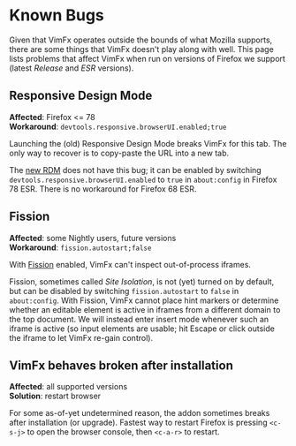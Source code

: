 # Known Bugs

Given that VimFx operates outside the bounds of what Mozilla supports, there
are some things that VimFx doesn't play along with well. This page lists
problems that affect VimFx when run on versions of Firefox we support
(latest *Release* and *ESR* versions).

## Responsive Design Mode

**Affected**: Firefox <= 78  
**Workaround**: `devtools.responsive.browserUI.enabled;true`

Launching the (old) Responsive Design Mode breaks VimFx for this tab. The only
way to recover is to copy-paste the URL into a new tab.

The [new RDM] does not have this bug; it can be enabled by switching
`devtools.responsive.browserUI.enabled` to `true` in `about:config` in Firefox
78 ESR. There is no workaround for Firefox 68 ESR.

[new RDM]: https://mail.mozilla.org/pipermail/firefox-dev/2020-March/007397.html

## Fission

**Affected**: some Nightly users, future versions  
**Workaround**: `fission.autostart;false`

With [Fission] enabled, VimFx can't inspect out-of-process iframes.

Fission, sometimes called *Site Isolation*, is not (yet) turned on by default,
but can be disabled by switching `fission.autostart` to `false` in
`about:config`. With Fission, VimFx cannot place hint markers or determine
whether an editable element is active in iframes from a different domain to the
top document. We will instead enter insert mode whenever such an iframe is
active (so input elements are usable; hit Escape or click outside the iframe to
let VimFx re-gain control).

<!-- Mozilla are doing a/b testing on around 5% of Nightly 83+ installations,
where they enable Fission.
https://bugzilla.mozilla.org/show_bug.cgi?id=1660366 -->

<!-- For full OOP-iframe support it is way too early.
As of May 2020, not even Firefox' DevTools support it, let alone other Vim
like (web)extensions. Further, I suspect that to avoid a huge rewrite of how
VimFx handles element discovery and interaction, we'd need cross-process-DOM
APIs that just don't exist right now. -->

[Fission]: https://wiki.mozilla.org/Project_Fission

## VimFx behaves broken after installation

**Affected**: all supported versions  
**Solution**: restart browser

For some as-of-yet undetermined reason, the addon sometimes breaks after
installation (or upgrade)<!-- possibly Gecko internals changed and the
BootstrapLoader is failing -->. Fastest way to restart Firefox is pressing
`<c-s-j>` to open the browser console, then `<c-a-r>` to restart.
